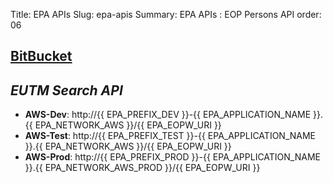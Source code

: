 Title: EPA APIs
Slug: epa-apis
Summary: EPA APIs : EOP Persons API
order: 06

## <a href="https://git.euipo.europa.eu/projects/EPA/repos/persons-api/browse" target="_blank">BitBucket</a>

## _EUTM Search API_ 

- **AWS-Dev**:  http://{{ EPA_PREFIX_DEV }}-{{ EPA_APPLICATION_NAME }}.{{ EPA_NETWORK_AWS }}/{{ EPA_EOPW_URI }}
- **AWS-Test**:  http://{{ EPA_PREFIX_TEST }}-{{ EPA_APPLICATION_NAME }}.{{ EPA_NETWORK_AWS }}/{{ EPA_EOPW_URI }}
- **AWS-Prod**:  http://{{ EPA_PREFIX_PROD }}-{{ EPA_APPLICATION_NAME }}.{{ EPA_NETWORK_AWS_PROD }}/{{ EPA_EOPW_URI }}


